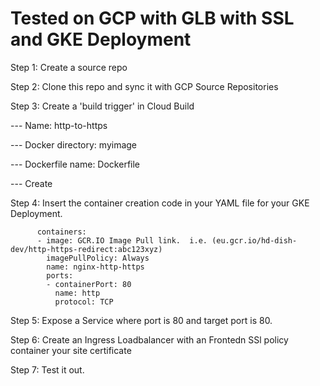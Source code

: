 Tested on GCP with GLB with SSL and GKE Deployment
==================================================

Step 1: Create a source repo

Step 2: Clone this repo and sync it with GCP Source Repositories

Step 3: Create a 'build trigger' in Cloud Build

--- Name: http-to-https

--- Docker directory: myimage

--- Dockerfile name: Dockerfile

--- Create

Step 4: Insert the container creation code in your YAML file for your GKE Deployment.

```
      containers:
      - image: GCR.IO Image Pull link.  i.e. (eu.gcr.io/hd-dish-dev/http-https-redirect:abc123xyz)
        imagePullPolicy: Always
        name: nginx-http-https
        ports:
        - containerPort: 80
          name: http
          protocol: TCP
```

Step 5: Expose a Service where port is 80 and target port is 80.

Step 6: Create an Ingress Loadbalancer with an Frontedn SSl policy container your site certificate

Step 7: Test it out.
